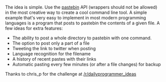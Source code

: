 

The idea is simple. Use the [pastebin](http://pastebin.com/login.php?ref=L2FwaQ==) API (wrappers should not be allowed) in the most creative way to create a cool command line tool. A simple example that's very easy to implement in most modern programming languages is a program that posts to pastebin the contents of a given file. A few ideas for extra features:

- The ability to post a whole directory to pastebin with one command.
- The option to post only a part of a file
- Tweeting the link to twitter when posting
- Language recognition for the filename
- A history of recent pastes with their links
- Automatic pasting every few minutes (or after a file changes) for backup

Thanks to chris\_p for the challenge at [/r/dailyprogrammer\_ideas](/r/dailyprogrammer_ideas)

